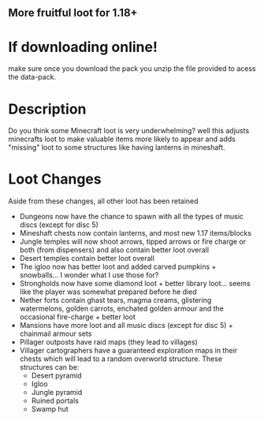 ## More fruitful loot for 1.18+

# If downloading online!

make sure once you download the pack you unzip the file provided to acess the data-pack. 

# Description
Do you think some Minecraft loot is very underwhelming? well this adjusts minecrafts loot to make valuable items more likely to appear and adds "missing" loot to some structures like having lanterns in mineshaft.

# Loot Changes
Aside from these changes, all other loot has been retained

- Dungeons now have the chance to spawn with all the types of music discs (except for disc 5)
- Mineshaft chests now contain lanterns, and most new 1.17 items/blocks
- Jungle temples will now shoot arrows, tipped arrows or fire charge or both (from dispensers) and also contain better loot overall
- Desert temples contain better loot overall
- The igloo now has better loot and added carved pumpkins + snowballs... I wonder what I use those for?
- Strongholds now have some diamond loot + better library loot... seems like the player was somewhat prepared before he died
- Nether forts contain ghast tears, magma creams, glistering watermelons, golden carrots, enchated golden armour and the occasional fire-charge + better loot
- Mansions have more loot and all music discs (except for disc 5) + chainmail armour sets
- Pillager outposts have raid maps (they lead to villages)
- Villager cartographers have  a guaranteed exploration maps in their chests which will lead to a random overworld structure. These structures can be:
   - Desert pyramid
   - Igloo
   - Jungle pyramid
   - Ruined portals
   - Swamp hut
